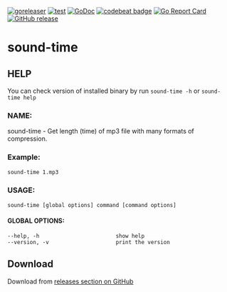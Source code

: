 

[![goreleaser](https://github.com/mentax/sound-time/actions/workflows/goreleaser.yml/badge.svg)](https://github.com/mentax/sound-time/actions/workflows/goreleaser.yml)
[![test](https://github.com/mentax/sound-time/actions/workflows/test.yaml/badge.svg)](https://github.com/mentax/sound-time/actions/workflows/test.yaml)
[![GoDoc](https://godoc.org/github.com/mentax/sound-time?status.svg)](https://godoc.org/github.com/mentax/sound-time)
[![codebeat badge](https://codebeat.co/badges/1b57272c-e0fa-4a14-93b5-3586e192fdb3)](https://codebeat.co/projects/github-com-mentax-sound-time-master)
[![Go Report Card](https://goreportcard.com/badge/github.com/mentax/sound-time)](https://goreportcard.com/report/github.com/mentax/sound-time)
[![GitHub release](https://img.shields.io/github/v/release/mentax/sound-time)](https://github.com/mentax/sound-time/releases/latest)

<!-- 
  [![Coverage](https://gocover.io/_badge/github.com/mentax/sound-time)](http://gocover.io/github.com/mentax/sound-time)
-->

# sound-time

## HELP
  You can check version of installed binary by run `sound-time -h` or `sound-time help`

### NAME:
  sound-time - Get length (time) of mp3 file with many formats of compression. 

 
### Example:

```bash
sound-time 1.mp3 
```

### USAGE:

    sound-time [global options] command [command options] 

#### GLOBAL OPTIONS:

```
--help, -h                        show help
--version, -v                     print the version
```   


## Download

Download from [releases section on GitHub](https://github.com/mentax/sound-time/releases)   

